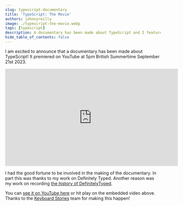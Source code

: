 ```yaml
---
slug: typescript-documentary
title: 'TypeScript: The Movie'
authors: johnnyreilly
image: ./typescript-the-movie.webp
tags: [typescript]
description: A documentary has been made about TypeScript and I feature in the story of how it came to be what it is today.
hide_table_of_contents: false
---
```


I am excited to announce that a documentary has been made about TypeScript! It premiered on YouTube at 5pm British Summertime September 21st 2023.

<iframe width="560" height="315" src="https://www.youtube.com/embed/U6s2pdxebSo?si=7X3eRhmSXLUnlGr5" title="TypeScript Origins documentary" frameBorder="0" allow="accelerometer; autoplay; clipboard-write; encrypted-media; gyroscope; picture-in-picture; web-share" allowFullScreen></iframe>

I had the good fortune to be involved in the making of the documentary. In part this was thanks to my work on Definitely Typed. Another reason was my work on recording [the history of DefinitelyTyped](../2019-10-08-definitely-typed-the-movie/index.md).

You can [see it on YouTube here](https://youtu.be/U6s2pdxebSo?si=Bw6scRpzmmSw5J2j) or hit play on the embedded video above. Thanks to the [Keyboard Stories](https://www.keyboard-stories.com/) team for making this happen!
